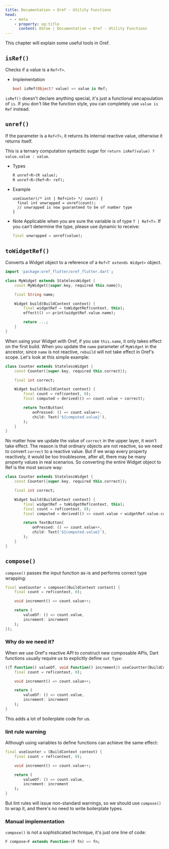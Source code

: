 ```yaml
---
title: Documentation → Oref - Utility Functions
head:
  - - meta
    - property: og:title
      content: Odroe | Documentation → Oref - Utility Functions
---
```


This chapter will explain some useful tools in Oref.

## `isRef()`

Checks if a value is a `Ref<T>`.

- Implementation
  ```dart
  bool isRef(Object? value) => value is Ref;
  ```

`isRef()` doesn't declare anything special, it's just a functional encapsulation of `is`. If you don't like the function style, you can completely use `value is Ref` instead.

## `unref()`

If the parameter is a `Ref<T>`, it returns its internal reactive value, otherwise it returns itself.

This is a ternary computation syntactic sugar for `return isRef(value) ? value.value : value`.

- Types
  ```dart
  R unref<R>(R value);
  R unref<R>(Ref<R> ref);
  ```
- Example
  ```
  useCounter(/* int | Ref<int> */ count) {
    final int unwrapped = unref(count);
    // unwrapped is now guaranteed to be of number type
  }
  ```
- Note
  Applicable when you are sure the variable is of type `T | Ref<T>`. If you can't determine the type, please use dynamic to receive:
  ```dart
  final unwrapped = unref(value);
  ```

## `toWidgetRef()` <Badge type="tip" text="Flutter" />

Converts a Widget object to a reference of a `Ref<T extends Widget>` object.

```dart
import 'package:oref_flutter/oref_flutter.dart';

class MyWidget extends StatelessWidget {
    const MyWidget({super.key, required this.name});

    final String name;

    Widget build(BuildContext context) {
        final widgetRef = toWidgetRef(context, this);
        effect(() => print(widgetRef.value.name);

        return ...;
    }
}
```

When using your Widget with Oref, if you use `this.name`, it only takes effect on the first build.
When you update the `name` parameter of `MyWidget` in the ancestor, since `name` is not reactive, `rebuild` will not
take effect in Oref's scope. Let's look at this simple example:

```dart
class Counter extends StatelessWidget {
    const Counter({super.key, required this.correct});

    final int correct;

    Widget build(BuildContext context) {
        final count = ref(context, 0);
        final computed = derived(() => count.value + correct);

        return TextButton(
            onPressed: () => count.value++,
            child: Text('${computed.value}'),
        );
    }
}
```

No matter how we update the value of `correct` in the upper layer, it won't take effect. The reason is that ordinary objects are not reactive, so we need to convert `correct` to a reactive value.
But if we wrap every property reactively, it would be too troublesome, after all, there may be many property values in real scenarios.
So converting the entire Widget object to Ref is the most secure way:

```dart
class Counter extends StatelessWidget {
    const Counter({super.key, required this.correct});

    final int correct;

    Widget build(BuildContext context) {
        final widgetRef = toWidgetRef(context, this);
        final count = ref(context, 0);
        final computed = derived(() => count.value + widgetRef.value.correct);

        return TextButton(
            onPressed: () => count.value++,
            child: Text('${computed.value}'),
        );
    }
}
```

## `compose()` <Badge type="tip" text="Flutter" />

`compose()` passes the input function as-is and performs correct type wrapping:

```dart
final useCounter = compose((BuildContext context) {
    final count = ref(context, 0);

    void increment() => count.value++;

    return (
        valueOf: () => count.value,
        increment: increment
    );
});
```

### Why do we need it?

When we use Oref's reactive API to construct new composable APIs, Dart functions usually require us to explicitly define `out Type`:

```dart
({T Function() valueOf, void Function() increment}) useCountter(BuildContext context) {
    final count = ref(context, 0);

    void increment() => count.value++;

    return (
        valueOf: () => count.value,
        increment: increment
    );
}
```

This adds a lot of boilerplate code for us.

### lint rule warning

Although using variables to define functions can achieve the same effect:

```dart
final useCounter = (BuildContext context) {
    final count = ref(context, 0);

    void increment() => count.value++;

    return (
        valueOf: () => count.value,
        increment: increment
    );
}
```

But lint rules will issue non-standard warnings, so we should use `compose()` to wrap it, and there's no need to write boilerplate types.

### Manual implementation

`compose()` is not a sophisticated technique, it's just one line of code:

```dart
F compose<F extends Function>(F fn) => fn;
```
